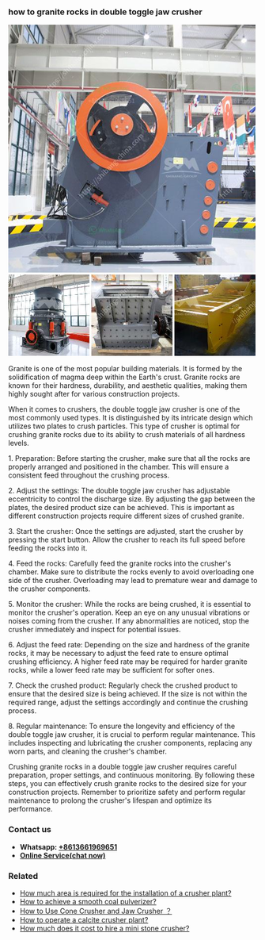 <h3>how to  granite rocks in double toggle jaw crusher</h3><img src='1701746086.jpg' alt=''><p>Granite is one of the most popular building materials. It is formed by the solidification of magma deep within the Earth's crust. Granite rocks are known for their hardness, durability, and aesthetic qualities, making them highly sought after for various construction projects.</p><p>When it comes to crushers, the double toggle jaw crusher is one of the most commonly used types. It is distinguished by its intricate design which utilizes two plates to crush particles. This type of crusher is optimal for crushing granite rocks due to its ability to crush materials of all hardness levels.</p><p>1. Preparation: Before starting the crusher, make sure that all the rocks are properly arranged and positioned in the chamber. This will ensure a consistent feed throughout the crushing process.</p><p>2. Adjust the settings: The double toggle jaw crusher has adjustable eccentricity to control the discharge size. By adjusting the gap between the plates, the desired product size can be achieved. This is important as different construction projects require different sizes of crushed granite.</p><p>3. Start the crusher: Once the settings are adjusted, start the crusher by pressing the start button. Allow the crusher to reach its full speed before feeding the rocks into it.</p><p>4. Feed the rocks: Carefully feed the granite rocks into the crusher's chamber. Make sure to distribute the rocks evenly to avoid overloading one side of the crusher. Overloading may lead to premature wear and damage to the crusher components.</p><p>5. Monitor the crusher: While the rocks are being crushed, it is essential to monitor the crusher's operation. Keep an eye on any unusual vibrations or noises coming from the crusher. If any abnormalities are noticed, stop the crusher immediately and inspect for potential issues.</p><p>6. Adjust the feed rate: Depending on the size and hardness of the granite rocks, it may be necessary to adjust the feed rate to ensure optimal crushing efficiency. A higher feed rate may be required for harder granite rocks, while a lower feed rate may be sufficient for softer ones.</p><p>7. Check the crushed product: Regularly check the crushed product to ensure that the desired size is being achieved. If the size is not within the required range, adjust the settings accordingly and continue the crushing process.</p><p>8. Regular maintenance: To ensure the longevity and efficiency of the double toggle jaw crusher, it is crucial to perform regular maintenance. This includes inspecting and lubricating the crusher components, replacing any worn parts, and cleaning the crusher's chamber.</p><p>Crushing granite rocks in a double toggle jaw crusher requires careful preparation, proper settings, and continuous monitoring. By following these steps, you can effectively crush granite rocks to the desired size for your construction projects. Remember to prioritize safety and perform regular maintenance to prolong the crusher's lifespan and optimize its performance.</p><h3>Contact us</h3><ul><li><strong>Whatsapp:&nbsp;<a href="https://wa.me/8613661969651">+8613661969651</a></strong></li><li><a href="https://swt.shibang-china.com/?git&amp;zhl&amp;how to  granite rocks in double toggle jaw crusher"><strong>Online Service(chat now)</strong></a></li></ul><h3>Related</h3><ul><li><a href='How much area is required for the installation of a crusher plant.md'>How much area is required for the installation of a crusher plant?</a></li><li><a href='How to achieve a smooth coal pulverizer.md'>How to achieve a smooth coal pulverizer?</a></li><li><a href='How to Use Cone Crusher and Jaw Crusher ？.md'>How to Use Cone Crusher and Jaw Crusher ？</a></li><li><a href='How to operate a calcite crusher plant.md'>How to operate a calcite crusher plant?</a></li><li><a href='How much does it cost to hire a mini stone crusher.md'>How much does it cost to hire a mini stone crusher?</a></li></ul>